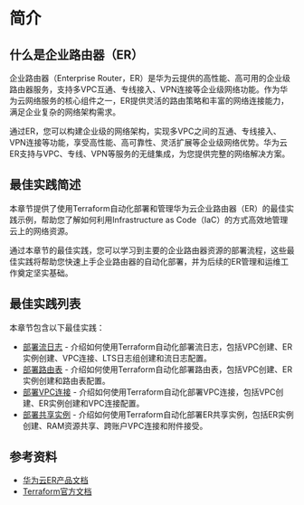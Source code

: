 # 简介

## 什么是企业路由器（ER）

企业路由器（Enterprise Router，ER）是华为云提供的高性能、高可用的企业级路由器服务，支持多VPC互通、专线接入、VPN连接等企业级网络功能。作为华为云网络服务的核心组件之一，ER提供灵活的路由策略和丰富的网络连接能力，满足企业复杂的网络架构需求。

通过ER，您可以构建企业级的网络架构，实现多VPC之间的互通、专线接入、VPN连接等功能，享受高性能、高可靠性、灵活扩展等企业级网络优势。华为云ER支持与VPC、专线、VPN等服务的无缝集成，为您提供完整的网络解决方案。

## 最佳实践简述

本章节提供了使用Terraform自动化部署和管理华为云企业路由器（ER）的最佳实践示例，帮助您了解如何利用Infrastructure as Code（IaC）的方式高效地管理云上的网络资源。

通过本章节的最佳实践，您可以学习到主要的企业路由器资源的部署流程，这些最佳实践将帮助您快速上手企业路由器的自动化部署，并为后续的ER管理和运维工作奠定坚实基础。

## 最佳实践列表

本章节包含以下最佳实践：

* [部署流日志](flow_log.md) - 介绍如何使用Terraform自动化部署流日志，包括VPC创建、ER实例创建、VPC连接、LTS日志组创建和流日志配置。
* [部署路由表](route_table.md) - 介绍如何使用Terraform自动化部署路由表，包括VPC创建、ER实例创建和路由表配置。
* [部署VPC连接](vpc_attachment.md) - 介绍如何使用Terraform自动化部署VPC连接，包括VPC创建、ER实例创建和VPC连接配置。
* [部署共享实例](share_instance.md) - 介绍如何使用Terraform自动化部署ER共享实例，包括ER实例创建、RAM资源共享、跨账户VPC连接和附件接受。

## 参考资料

- [华为云ER产品文档](https://support.huaweicloud.com/er/index.html)
- [Terraform官方文档](https://www.terraform.io/docs/index.html)
